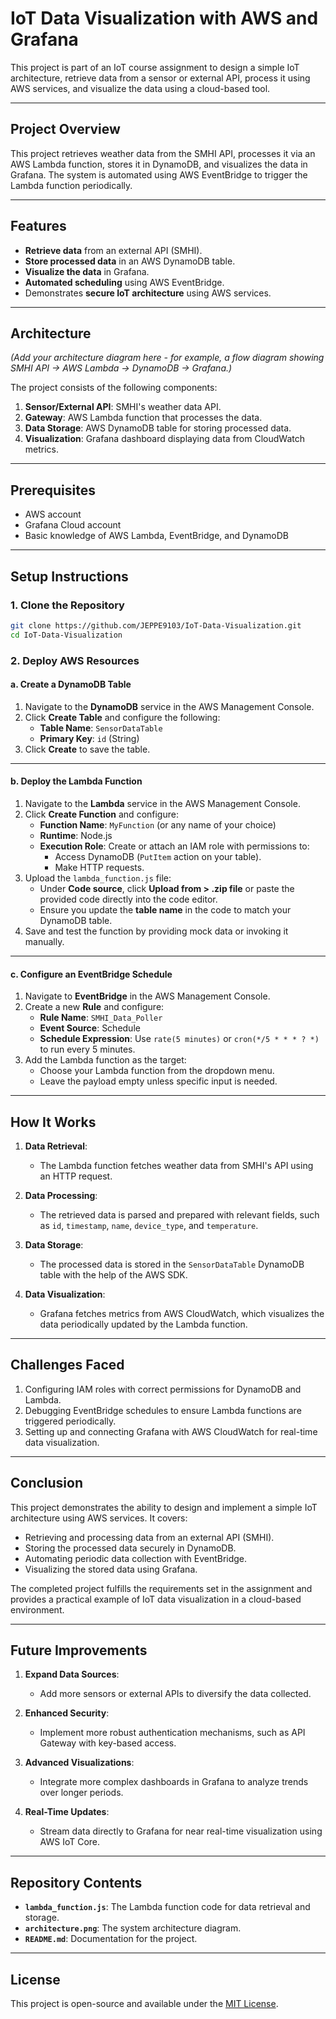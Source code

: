 # IoT Data Visualization with AWS and Grafana

This project is part of an IoT course assignment to design a simple IoT architecture, retrieve data from a sensor or external API, process it using AWS services, and visualize the data using a cloud-based tool.

---

## Project Overview

This project retrieves weather data from the SMHI API, processes it via an AWS Lambda function, stores it in DynamoDB, and visualizes the data in Grafana. The system is automated using AWS EventBridge to trigger the Lambda function periodically.

---

## Features

- **Retrieve data** from an external API (SMHI).
- **Store processed data** in an AWS DynamoDB table.
- **Visualize the data** in Grafana.
- **Automated scheduling** using AWS EventBridge.
- Demonstrates **secure IoT architecture** using AWS services.

---

## Architecture

*(Add your architecture diagram here - for example, a flow diagram showing SMHI API → AWS Lambda → DynamoDB → Grafana.)*

The project consists of the following components:

1. **Sensor/External API**: SMHI's weather data API.
2. **Gateway**: AWS Lambda function that processes the data.
3. **Data Storage**: AWS DynamoDB table for storing processed data.
4. **Visualization**: Grafana dashboard displaying data from CloudWatch metrics.

---

## Prerequisites

- AWS account
- Grafana Cloud account
- Basic knowledge of AWS Lambda, EventBridge, and DynamoDB

---

## Setup Instructions

### 1. Clone the Repository

```bash
git clone https://github.com/JEPPE9103/IoT-Data-Visualization.git
cd IoT-Data-Visualization
```

### 2. Deploy AWS Resources

#### a. Create a DynamoDB Table

1. Navigate to the **DynamoDB** service in the AWS Management Console.
2. Click **Create Table** and configure the following:
   - **Table Name**: `SensorDataTable`
   - **Primary Key**: `id` (String)
3. Click **Create** to save the table.

---

#### b. Deploy the Lambda Function

1. Navigate to the **Lambda** service in the AWS Management Console.
2. Click **Create Function** and configure:
   - **Function Name**: `MyFunction` (or any name of your choice)
   - **Runtime**: Node.js
   - **Execution Role**: Create or attach an IAM role with permissions to:
     - Access DynamoDB (`PutItem` action on your table).
     - Make HTTP requests.
3. Upload the `lambda_function.js` file:
   - Under **Code source**, click **Upload from > .zip file** or paste the provided code directly into the code editor.
   - Ensure you update the **table name** in the code to match your DynamoDB table.
4. Save and test the function by providing mock data or invoking it manually.

---

#### c. Configure an EventBridge Schedule

1. Navigate to **EventBridge** in the AWS Management Console.
2. Create a new **Rule** and configure:
   - **Rule Name**: `SMHI_Data_Poller`
   - **Event Source**: Schedule
   - **Schedule Expression**: Use `rate(5 minutes)` or `cron(*/5 * * * ? *)` to run every 5 minutes.
3. Add the Lambda function as the target:
   - Choose your Lambda function from the dropdown menu.
   - Leave the payload empty unless specific input is needed.

---

## How It Works

1. **Data Retrieval**:
   - The Lambda function fetches weather data from SMHI's API using an HTTP request.

2. **Data Processing**:
   - The retrieved data is parsed and prepared with relevant fields, such as `id`, `timestamp`, `name`, `device_type`, and `temperature`.

3. **Data Storage**:
   - The processed data is stored in the `SensorDataTable` DynamoDB table with the help of the AWS SDK.

4. **Data Visualization**:
   - Grafana fetches metrics from AWS CloudWatch, which visualizes the data periodically updated by the Lambda function.

---

## Challenges Faced

1. Configuring IAM roles with correct permissions for DynamoDB and Lambda.
2. Debugging EventBridge schedules to ensure Lambda functions are triggered periodically.
3. Setting up and connecting Grafana with AWS CloudWatch for real-time data visualization.

---

## Conclusion

This project demonstrates the ability to design and implement a simple IoT architecture using AWS services. It covers:

- Retrieving and processing data from an external API (SMHI).
- Storing the processed data securely in DynamoDB.
- Automating periodic data collection with EventBridge.
- Visualizing the stored data using Grafana.

The completed project fulfills the requirements set in the assignment and provides a practical example of IoT data visualization in a cloud-based environment.

---

## Future Improvements

1. **Expand Data Sources**:
   - Add more sensors or external APIs to diversify the data collected.

2. **Enhanced Security**:
   - Implement more robust authentication mechanisms, such as API Gateway with key-based access.

3. **Advanced Visualizations**:
   - Integrate more complex dashboards in Grafana to analyze trends over longer periods.

4. **Real-Time Updates**:
   - Stream data directly to Grafana for near real-time visualization using AWS IoT Core.

---

## Repository Contents

- **`lambda_function.js`**: The Lambda function code for data retrieval and storage.
- **`architecture.png`**: The system architecture diagram.
- **`README.md`**: Documentation for the project.

---

## License

This project is open-source and available under the [MIT License](LICENSE).

